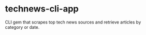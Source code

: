 # technews-cli-app
CLI gem that scrapes top tech news sources and retrieve articles by category or date.
